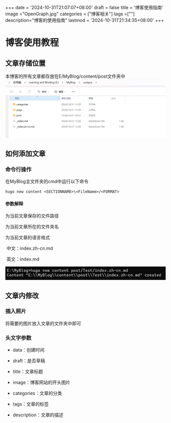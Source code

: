 +++
date = '2024-10-31T21:07:07+08:00'
draft = false
title = '博客使用指南'
image ="OpenGraph.jpg"
categories = ["博客相关"]
tags =[""]
description="博客的使用指南"
lastmod = '2024-10-31T21:34:35+08:00'
+++

# 博客使用教程

## 文章存储位置

本博客的所有文章都存放在E/MyBlog/content/post文件夹中![image-20241031190526917](image-20241031190526917.png)

## 如何添加文章

### 命令行操作

在MyBlog主文件夹的cmd中运行以下命令

```
hugo new content <SECTIONNAME>\<FileName>/<FORMAT>
```

#### 参数解释

<SECTIONNAME>为当前文章保存的文件路径

<FileName>为当前文章所在的文件夹名

<FORMAT> 为当前文章的语言格式

​	中文：index.zh-cn.md

​	英文：index.md

![微信截图_20241031192624](微信截图_20241031192624.png)

## 文章内修改

###  插入照片

将需要的图片放入文章的文件夹中即可

### 头文字参数

- data：创建时间

- draft：是否草稿

- title：文章标题

- image：博客网站的开头图片

- categories：文章的分类

- tags：文章的标签

- description：文章的描述

  

